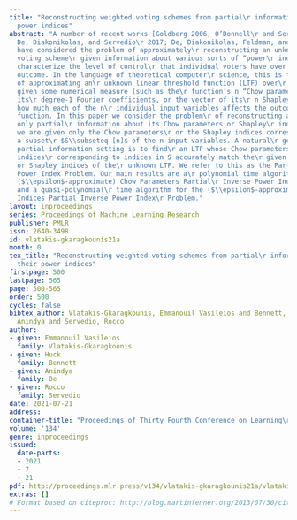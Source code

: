 ```yaml
---
title: "Reconstructing weighted voting schemes from partial\r information about their
  power indices"
abstract: "A number of recent works [Goldberg 2006; O’Donnell\r and Servedio 2011;
  De, Diakonikolas, and Servedio\r 2017; De, Diakonikolas, Feldman, and Servedio 2014]\r
  have considered the problem of approximately\r reconstructing an unknown weighted
  voting scheme\r given information about various sorts of “power\r indices” that
  characterize the level of control\r that individual voters have over the final\r
  outcome. In the language of theoretical computer\r science, this is the problem
  of approximating an\r unknown linear threshold function (LTF) over\r ${-1,1}^n$
  given some numerical measure (such as the\r function’s n “Chow parameters,” a.k.a.
  its\r degree-1 Fourier coefficients, or the vector of its\r n Shapley indices) of
  how much each of the n\r individual input variables affects the outcome of\r the
  function. In this paper we consider the problem\r of reconstructing an LTF given
  only partial\r information about its Chow parameters or Shapley\r indices; i.e.
  we are given only the Chow parameters\r or the Shapley indices corresponding to
  a subset\r $S\\subseteq [n]$ of the n input variables. A natural\r goal in this
  partial information setting is to find\r an LTF whose Chow parameters or Shapley
  indices\r corresponding to indices in S accurately match the\r given Chow parameters
  or Shapley indices of the\r unknown LTF. We refer to this as the Partial Inverse\r
  Power Index Problem. Our main results are a\r polynomial time algorithm for the\r
  ($\\epsilon$-approximate) Chow Parameters Partial\r Inverse Power Index Problem
  and a quasi-polynomial\r time algorithm for the ($\\epsilon$-approximate)\r Shapley
  Indices Partial Inverse Power Index\r Problem."
layout: inproceedings
series: Proceedings of Machine Learning Research
publisher: PMLR
issn: 2640-3498
id: vlatakis-gkaragkounis21a
month: 0
tex_title: "Reconstructing weighted voting schemes from partial\r information about
  their power indices"
firstpage: 500
lastpage: 565
page: 500-565
order: 500
cycles: false
bibtex_author: Vlatakis-Gkaragkounis, Emmanouil Vasileios and Bennett, Huck and De,
  Anindya and Servedio, Rocco
author:
- given: Emmanouil Vasileios
  family: Vlatakis-Gkaragkounis
- given: Huck
  family: Bennett
- given: Anindya
  family: De
- given: Rocco
  family: Servedio
date: 2021-07-21
address:
container-title: "Proceedings of Thirty Fourth Conference on Learning\r Theory"
volume: '134'
genre: inproceedings
issued:
  date-parts:
  - 2021
  - 7
  - 21
pdf: http://proceedings.mlr.press/v134/vlatakis-gkaragkounis21a/vlatakis-gkaragkounis21a.pdf
extras: []
# Format based on citeproc: http://blog.martinfenner.org/2013/07/30/citeproc-yaml-for-bibliographies/
---
```

